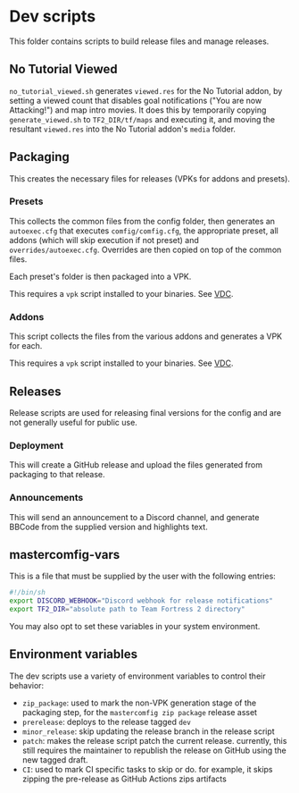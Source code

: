 # Dev scripts

This folder contains scripts to build release files and manage releases.

## No Tutorial Viewed

`no_tutorial_viewed.sh` generates `viewed.res` for the No Tutorial addon, by
setting a viewed count that disables goal notifications ("You are now
Attacking!") and map intro movies. It does this by temporarily copying
`generate_viewed.sh` to `TF2_DIR/tf/maps` and executing it, and moving the
resultant `viewed.res` into the No Tutorial addon's `media` folder.

## Packaging

This creates the necessary files for releases (VPKs for addons and presets).

### Presets

This collects the common files from the config folder, then generates an
`autoexec.cfg` that executes `comfig/comfig.cfg`, the appropriate preset, all addons
(which will skip execution if not preset) and `overrides/autoexec.cfg`. Overrides are then
copied on top of the common files.

Each preset's folder is then packaged into a VPK.

This requires a `vpk` script installed to your binaries.
See [VDC](https://developer.valvesoftware.com/wiki/VPK#Linux_.2F_Unix).

### Addons

This script collects the files from the various addons and generates a
VPK for each.

This requires a `vpk` script installed to your binaries.
See [VDC](https://developer.valvesoftware.com/wiki/VPK#Linux_.2F_Unix).

## Releases

Release scripts are used for releasing final versions for the config and are
not generally useful for public use.

### Deployment

This will create a GitHub release and upload the files generated from packaging
to that release.

### Announcements

This will send an announcement to a Discord channel, and generate BBCode from
the supplied version and highlights text.

## mastercomfig-vars

This is a file that must be supplied by the user with the following entries:

```bash
#!/bin/sh
export DISCORD_WEBHOOK="Discord webhook for release notifications"
export TF2_DIR="absolute path to Team Fortress 2 directory"
```

You may also opt to set these variables in your system environment.

## Environment variables

The dev scripts use a variety of environment variables to control their behavior:

* `zip_package`: used to mark the non-VPK generation stage of the packaging step, for the `mastercomfig zip package` release asset
* `prerelease`: deploys to the release tagged `dev`
* `minor_release`: skip updating the release branch in the release script
* `patch`: makes the release script patch the current release. currently, this still requires the maintainer to republish the release on GitHub using the new tagged draft.
* `CI`: used to mark CI specific tasks to skip or do. for example, it skips zipping the pre-release as GitHub Actions zips artifacts
